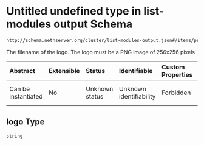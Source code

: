 # Untitled undefined type in list-modules output Schema

```txt
http://schema.nethserver.org/cluster/list-modules-output.json#/items/properties/logo
```

The filename of the logo. The logo must be a PNG image of 256x256 pixels

| Abstract            | Extensible | Status         | Identifiable            | Custom Properties | Additional Properties | Access Restrictions | Defined In                                                                            |
| :------------------ | :--------- | :------------- | :---------------------- | :---------------- | :-------------------- | :------------------ | :------------------------------------------------------------------------------------ |
| Can be instantiated | No         | Unknown status | Unknown identifiability | Forbidden         | Allowed               | none                | [list-modules-output.json\*](cluster/list-modules-output.json "open original schema") |

## logo Type

`string`
